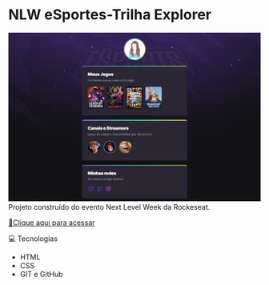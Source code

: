 # NLW eSportes-Trilha Explorer

![preview](./.github/preview.png)
Projeto construído do evento Next Level Week da Rockeseat.

[🔗Clique aqui para acessar](https://danieli01.github.io/NLW-esports-explorer) 

💻 Tecnologias

- HTML 
- CSS
- GIT e GitHub
